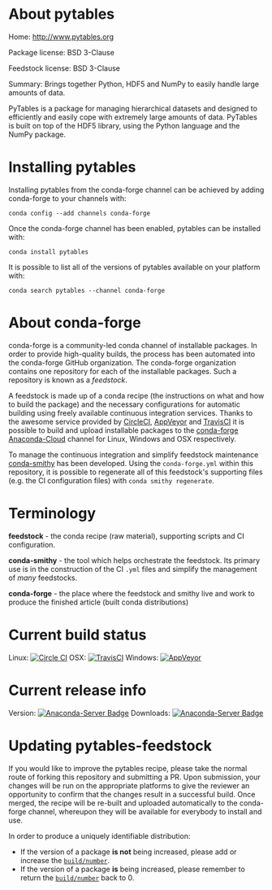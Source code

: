 About pytables
==============

Home: http://www.pytables.org

Package license: BSD 3-Clause

Feedstock license: BSD 3-Clause

Summary: Brings together Python, HDF5 and NumPy to easily handle large amounts of data.

PyTables is a package for managing hierarchical datasets and designed to
efficiently and easily cope with extremely large amounts of data. PyTables
is built on top of the HDF5 library, using the Python language and the
NumPy package.


Installing pytables
===================

Installing pytables from the conda-forge channel can be achieved by adding conda-forge to your channels with:

```
conda config --add channels conda-forge
```

Once the conda-forge channel has been enabled, pytables can be installed with:

```
conda install pytables
```

It is possible to list all of the versions of pytables available on your platform with:

```
conda search pytables --channel conda-forge
```


About conda-forge
=================

conda-forge is a community-led conda channel of installable packages.
In order to provide high-quality builds, the process has been automated into the
conda-forge GitHub organization. The conda-forge organization contains one repository
for each of the installable packages. Such a repository is known as a *feedstock*.

A feedstock is made up of a conda recipe (the instructions on what and how to build
the package) and the necessary configurations for automatic building using freely
available continuous integration services. Thanks to the awesome service provided by
[CircleCI](https://circleci.com/), [AppVeyor](http://www.appveyor.com/)
and [TravisCI](https://travis-ci.org/) it is possible to build and upload installable
packages to the [conda-forge](https://anaconda.org/conda-forge)
[Anaconda-Cloud](http://docs.anaconda.org/) channel for Linux, Windows and OSX respectively.

To manage the continuous integration and simplify feedstock maintenance
[conda-smithy](http://github.com/conda-forge/conda-smithy) has been developed.
Using the ``conda-forge.yml`` within this repository, it is possible to regenerate all of
this feedstock's supporting files (e.g. the CI configuration files) with ``conda smithy regenerate``.


Terminology
===========

**feedstock** - the conda recipe (raw material), supporting scripts and CI configuration.

**conda-smithy** - the tool which helps orchestrate the feedstock.
                   Its primary use is in the construction of the CI ``.yml`` files
                   and simplify the management of *many* feedstocks.

**conda-forge** - the place where the feedstock and smithy live and work to
                  produce the finished article (built conda distributions)

Current build status
====================

Linux: [![Circle CI](https://circleci.com/gh/conda-forge/pytables-feedstock.svg?style=svg)](https://circleci.com/gh/conda-forge/pytables-feedstock)
OSX: [![TravisCI](https://travis-ci.org/conda-forge/pytables-feedstock.svg?branch=master)](https://travis-ci.org/conda-forge/pytables-feedstock)
Windows: [![AppVeyor](https://ci.appveyor.com/api/projects/status/github/conda-forge/pytables-feedstock?svg=True)](https://ci.appveyor.com/project/conda-forge/pytables-feedstock/branch/master)

Current release info
====================
Version: [![Anaconda-Server Badge](https://anaconda.org/conda-forge/pytables/badges/version.svg)](https://anaconda.org/conda-forge/pytables)
Downloads: [![Anaconda-Server Badge](https://anaconda.org/conda-forge/pytables/badges/downloads.svg)](https://anaconda.org/conda-forge/pytables)


Updating pytables-feedstock
===========================

If you would like to improve the pytables recipe, please take the normal
route of forking this repository and submitting a PR. Upon submission, your changes will
be run on the appropriate platforms to give the reviewer an opportunity to confirm that the
changes result in a successful build. Once merged, the recipe will be re-built and uploaded
automatically to the conda-forge channel, whereupon they will be available for everybody to
install and use.

In order to produce a uniquely identifiable distribution:
 * If the version of a package **is not** being increased, please add or increase
   the [``build/number``](http://conda.pydata.org/docs/building/meta-yaml.html#build-number-and-string).
 * If the version of a package **is** being increased, please remember to return
   the [``build/number``](http://conda.pydata.org/docs/building/meta-yaml.html#build-number-and-string)
   back to 0.
